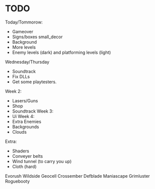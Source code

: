 # TODO
Today/Tommorow:
 - Gameover
 - Signs/boxes small_decor
 - Background
 - More levels
 - Enemy levels (dark) and platforming levels (light)

Wednesday/Thursday
 - Soundtrack
 - Fix DLLs
 - Get some playtesters.

Week 2:
 - Lasers/Guns
 - Shop
 - Soundtrack
Week 3:
 - Ui
Week 4:
 - Extra Enemies
 - Backgrounds
 - Clouds

Extra:
 - Shaders
 - Conveyer belts
 - Wind tunnel (to carry you up)
 - Cloth (hard)

Evorush
Wildside
Geocell
Crossember
Defblade
Maniascape
Grimluster
Roguebooty